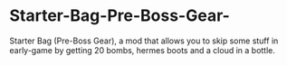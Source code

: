 # Starter-Bag-Pre-Boss-Gear-
Starter Bag (Pre-Boss Gear), a mod that allows you to skip some stuff in early-game by getting 20 bombs, hermes boots and a cloud in a bottle.
